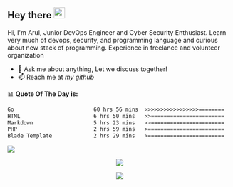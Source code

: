 ## Hey there <img src="https://media.giphy.com/media/hvRJCLFzcasrR4ia7z/giphy.gif" width="25px">

Hi, I'm Arul, Junior DevOps Engineer and Cyber Security Enthusiast. Learn very much of devops, security, and programming language and curious about new stack of programming. Experience in freelance and volunteer organization

- 💬 Ask me about anything, Let we discuss together!
- 📫 Reach me at <i>my github</i>

📊 **Quote Of The Day is:**
<!--START_SECTION:waka-->

```txt
Go                         60 hrs 56 mins  >>>>>>>>>>>>>>>>>========   68.29 %
HTML                       6 hrs 50 mins   >>=======================   07.67 %
Markdown                   5 hrs 23 mins   >>=======================   06.05 %
PHP                        2 hrs 59 mins   >========================   03.34 %
Blade Template             2 hrs 29 mins   >========================   02.80 %
```

<!--END_SECTION:waka-->


<img src="https://user-images.githubusercontent.com/73097560/115834477-dbab4500-a447-11eb-908a-139a6edaec5c.gif"></p>


<div align="center">
  <img src="https://cutewallpaper.org/21/pixel-wallpaper-gif/Pixel-GIF-Find-on-GIFER.gif">
</div>
<p  align="center">
<img src="https://user-images.githubusercontent.com/73097560/115834477-dbab4500-a447-11eb-908a-139a6edaec5c.gif"></p>

